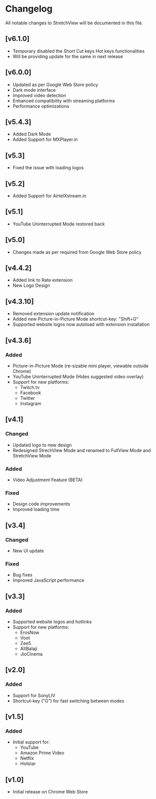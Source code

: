 # Changelog

All notable changes to StretchView will be documented in this file.

## [v6.1.0]
- Temporary disabled the Short Cut keys Hot keys functionalities
- Will be providing update for the same in next release

## [v6.0.0]
- Updated as per Google Web Store policy
- Dark mode interface
- Improved video detection
- Enhanced compatibility with streaming platforms
- Performance optimizations

## [v5.4.3]
- Added Dark Mode
- Added Support for MXPlayer.in

## [v5.3]
- Fixed the issue with loading logos

## [v5.2]
- Added Support for AirtelXstream.in

## [v5.1]
- YouTube Uninterrupted Mode restored back

## [v5.0]
- Changes made as per required from Google Web Store policy

## [v4.4.2]
- Added link to Rate extension
- New Logo Design

## [v4.3.10]
- Removed extension update notification
- Added new Picture-in-Picture Mode shortcut-key: "Shift+G"
- Supported website logos now autoload with extension installation

## [v4.3.6]
### Added
- Picture-in-Picture Mode (re-sizable mini player, viewable outside Chrome)
- YouTube Uninterrupted Mode (Hides suggested video overlay)
- Support for new platforms:
  - Twitch.tv
  - Facebook
  - Twitter
  - Instagram

## [v4.1]
### Changed
- Updated logo to new design
- Redesigned StrechView Mode and renamed to FullView Mode and StretchView Mode
### Added
- Video Adjustment Feature (BETA)
### Fixed
- Design code improvements
- Improved loading time

## [v3.4]
### Changed
- New UI update
### Fixed
- Bug fixes
- Improved JavaScript performance

## [v3.3]
### Added
- Supported website logos and hotlinks
- Support for new platforms:
  - ErosNow
  - Voot
  - Zee5
  - AltBalaji
  - JioCinema

## [v2.0]
### Added
- Support for SonyLIV
- Shortcut-key ("G") for fast switching between modes

## [v1.5]
### Added
- Initial support for:
  - YouTube
  - Amazon Prime Video
  - Netflix
  - Hotstar

## [v1.0]
- Initial release on Chrome Web Store 